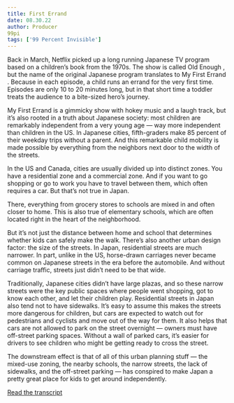 ```yaml
---
title: First Errand
date: 08.30.22
author: Producer
99pi
tags: ['99 Percent Invisible']
---
```


Back in March, Netflix picked up a long running Japanese TV program based on a children’s book from the 1970s. The show is called 
Old Enough
, but the name of the original Japanese program translates to 
My First Errand
. Because in each episode, a child runs an errand for the very first time. Episodes are only 10 to 20 minutes long, but in that short time a toddler treats the audience to a bite-sized hero’s journey.




My First Errand
 is a gimmicky show with hokey music and a laugh track, but it’s also rooted in a truth about Japanese society: most children are remarkably independent from a very young age — way more independent than children in the US. In Japanese cities, fifth-graders make 85 percent of their weekday trips without a parent. And this remarkable child mobility is made possible by everything from the neighbors next door to the width of the streets.




In the US and Canada, cities are usually divided up into distinct zones. You have a residential zone and a commercial zone. And if you want to go shopping or go to work you have to travel between them, which often requires a car. But that’s not true in Japan.




There, everything from grocery stores to schools are mixed in and often closer to home. This is also true of elementary schools, which are often located right in the heart of the neighborhood.






But it’s not just the distance between home and school that determines whether kids can safely make the walk. There’s also another urban design factor: the size of the streets. In Japan, residential streets are much narrower. In part, unlike in the US, horse-drawn carriages never became common on Japanese streets in the era before the automobile. And without carriage traffic, streets just didn’t need to be that wide.


Traditionally, Japanese cities didn’t have large plazas, and so these narrow streets were the key public spaces where people went shopping, got to know each other, and let their children play. Residential streets in Japan also tend not to have sidewalks. It’s easy to assume this makes the streets more dangerous for children, but cars are expected to watch out for pedestrians and cyclists and move out of the way for them. It also helps that cars are not allowed to park on the street overnight — owners must have off-street parking spaces. Without a wall of parked cars, it’s easier for drivers to see children who might be getting ready to cross the street.


The downstream effect is that of all of this urban planning stuff — the mixed-use zoning, the nearby schools, the narrow streets, the lack of sidewalks, and the off-street parking — has conspired to make Japan a pretty great place for kids to get around independently.

[Read the transcript](./First_Errand_transcript.md)